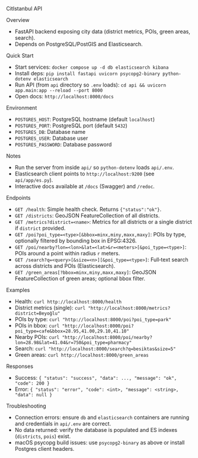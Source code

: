 CitIstanbul API

Overview
- FastAPI backend exposing city data (district metrics, POIs, green areas, search).
- Depends on PostgreSQL/PostGIS and Elasticsearch.

Quick Start
- Start services: `docker compose up -d db elasticsearch kibana`
- Install deps: `pip install fastapi uvicorn psycopg2-binary python-dotenv elasticsearch`
- Run API (from `api` directory so `.env` loads): `cd api && uvicorn app.main:app --reload --port 8000`
- Open docs: `http://localhost:8000/docs`

Environment
- `POSTGRES_HOST`: PostgreSQL hostname (default `localhost`)
- `POSTGRES_PORT`: PostgreSQL port (default `5432`)
- `POSTGRES_DB`: Database name
- `POSTGRES_USER`: Database user
- `POSTGRES_PASSWORD`: Database password

Notes
- Run the server from inside `api/` so `python-dotenv` loads `api/.env`.
- Elasticsearch client points to `http://localhost:9200` (see `api/app/es.py`).
- Interactive docs available at `/docs` (Swagger) and `/redoc`.

Endpoints
- `GET /health`: Simple health check. Returns `{"status":"ok"}`.
- `GET /districts`: GeoJSON FeatureCollection of all districts.
- `GET /metrics?district=<name>`: Metrics for all districts or a single district if `district` provided.
- `GET /poi?poi_type=<type>[&bbox=minx,miny,maxx,maxy]`: POIs by type, optionally filtered by bounding box in EPSG:4326.
- `GET /poi/nearby?lon=<lon>&lat=<lat>&r=<meters>[&poi_type=<type>]`: POIs around a point within radius `r` meters.
- `GET /search?q=<query>[&size=<n>][&poi_type=<type>]`: Full‑text search across districts and POIs (Elasticsearch).
- `GET /green_areas[?bbox=minx,miny,maxx,maxy]`: GeoJSON FeatureCollection of green areas; optional bbox filter.

Examples
- Health: `curl http://localhost:8000/health`
- District metrics (single): `curl "http://localhost:8000/metrics?district=Beyoğlu"`
- POIs by type: `curl "http://localhost:8000/poi?poi_type=park"`
- POIs in bbox: `curl "http://localhost:8000/poi?poi_type=cafe&bbox=28.95,41.00,29.10,41.10"`
- Nearby POIs: `curl "http://localhost:8000/poi/nearby?lon=28.98&lat=41.04&r=750&poi_type=pharmacy"`
- Search: `curl "http://localhost:8000/search?q=besiktas&size=5"`
- Green areas: `curl http://localhost:8000/green_areas`

Responses
- Success: `{ "status": "success", "data": ..., "message": "ok", "code": 200 }`
- Error: `{ "status": "error", "code": <int>, "message": <string>, "data": null }`

Troubleshooting
- Connection errors: ensure `db` and `elasticsearch` containers are running and credentials in `api/.env` are correct.
- No data returned: verify the database is populated and ES indexes (`districts`, `pois`) exist.
- macOS psycopg build issues: use `psycopg2-binary` as above or install Postgres client headers.
